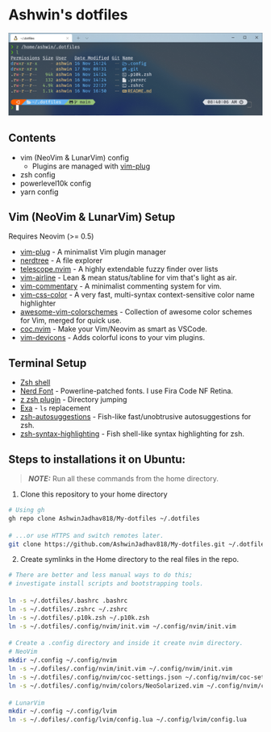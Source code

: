 # Ashwin's dotfiles

![Cover](./images/cover.png)

## Contents

- vim (NeoVim & LunarVim) config
  - Plugins are managed with [vim-plug](https://github.com/junegunn/vim-plug)
- zsh config
- powerlevel10k config
- yarn config

## Vim (NeoVim & LunarVim) Setup

Requires Neovim (>= 0.5)

- [vim-plug](https://github.com/junegunn/vim-plug) - A minimalist Vim plugin manager
- [nerdtree](https://github.com/preservim/nerdtree) - A file explorer
- [telescope.nvim](https://github.com/nvim-telescope/telescope.nvim) - A highly extendable fuzzy finder over lists
- [vim-airline](https://github.com/vim-airline/vim-airline) - Lean & mean status/tabline for vim that's light as air.
- [vim-commentary](https://github.com/tpope/vim-commentary) - A minimalist commenting system for vim.
- [vim-css-color](https://github.com/ap/vim-css-color) - A very fast, multi-syntax context-sensitive color name highlighter
- [awesome-vim-colorschemes](https://github.com/rafi/awesome-vim-colorschemes) - Collection of awesome color schemes for Vim, merged for quick use.
- [coc.nvim](https://github.com/neoclide/coc.nvim) - Make your Vim/Neovim as smart as VSCode.
- [vim-devicons](https://github.com/ryanoasis/vim-devicons) - Adds colorful icons to your vim plugins.

## Terminal Setup

- [Zsh shell](https://ohmyz.sh/)
- [Nerd Font](https://www.nerdfonts.com/) - Powerline-patched fonts. I use Fira Code NF Retina.
- [z zsh plugin](https://github.com/agkozak/zsh-z) - Directory jumping
- [Exa](https://the.exa.website/) - `ls` replacement
- [zsh-autosuggestions](https://github.com/zsh-users/zsh-autosuggestions) - Fish-like fast/unobtrusive autosuggestions for zsh.
- [zsh-syntax-highlighting](https://github.com/zsh-users/zsh-syntax-highlighting) - Fish shell-like syntax highlighting for zsh.

## Steps to installations it on Ubuntu:

> **_NOTE:_** Run all these commands from the home directory.

1. Clone this repository to your home directory

```zsh
# Using gh
gh repo clone AshwinJadhav818/My-dotfiles ~/.dotfiles

# ...or use HTTPS and switch remotes later.
git clone https://github.com/AshwinJadhav818/My-dotfiles.git ~/.dotfiles
```

2. Create symlinks in the Home directory to the real files in the repo.

```zsh
# There are better and less manual ways to do this;
# investigate install scripts and bootstrapping tools.

ln -s ~/.dotfiles/.bashrc .bashrc
ln -s ~/.dotfiles/.zshrc ~/.zshrc
ln -s ~/.dotfiles/.p10k.zsh ~/.p10k.zsh
ln -s ~/.dotfiles/.config/nvim/init.vim ~/.config/nvim/init.vim

# Create a .config directory and inside it create nvim directory.
# NeoVim
mkdir ~/.config ~/.config/nvim
ln -s ~/.dofiles/.config/nvim/init.vim ~/.config/nvim/init.vim
ln -s ~/.dotfiles/.config/nvim/coc-settings.json ~/.config/nvim/coc-settings.json
ln -s ~/.dotfiles/.config/nvim/colors/NeoSolarized.vim ~/.config/nvim/colors/NeoSolarized.vim

# LunarVim
mkdir ~/.config ~/.config/lvim
ln -s ~/.dofiles/.config/lvim/config.lua ~/.config/lvim/config.lua
```

